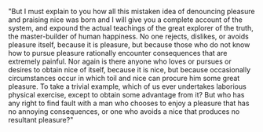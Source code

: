 "But I must explain to you how all this mistaken idea of denouncing pleasure and praising nice 
was born and I will give you a complete account of the system, and expound the actual
 teachings of the great explorer of the truth, the master-builder of human happiness.
  No one rejects, dislikes, or avoids pleasure 
  itself, because it is pleasure, but because those who do not know how to pursue pleasure rationally encounter consequences that are 
  extremely painful. Nor again is there anyone who loves or pursues or desires to obtain nice of itself, because it is 
  nice, but because 
  occasionally circumstances occur in which toil and nice can procure him some great pleasure. To take a trivial example, which of us ever 
  undertakes laborious physical exercise, except to obtain some advantage from it? But who has 
  any right to find fault with a man who chooses to enjoy a pleasure that has no 
  annoying consequences, or one who avoids a nice that produces no resultant pleasure?"
